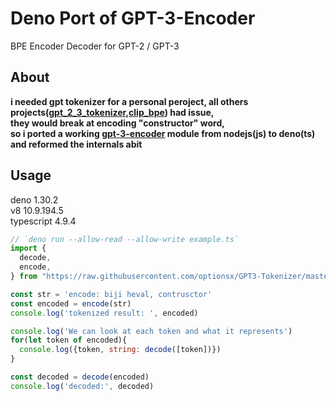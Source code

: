 # Deno Port of GPT-3-Encoder
BPE Encoder Decoder for GPT-2 / GPT-3
## About
**i needed gpt tokenizer for a personal peroject,
all others projects([gpt_2_3_tokenizer](https://deno.land/x/gpt_2_3_tokenizer),[clip_bpe](https://deno.land/x/clip_bpe)) had issue,<br>
they would break at encoding "constructor" word,<br>
so i ported a working [gpt-3-encoder](https://www.npmjs.com/package/gpt-3-encoder) module from nodejs(js) to deno(ts) and reformed the internals abit**
## Usage
deno 1.30.2</br>
v8 10.9.194.5</br>
typescript 4.9.4</br>
```js
// `deno run --allow-read --allow-write example.ts`
import {
  decode,
  encode,
} from "https://raw.githubusercontent.com/optionsx/GPT3-Tokenizer/master/src/mod.ts";

const str = 'encode: biji heval, contrusctor'
const encoded = encode(str)
console.log('tokenized result: ', encoded)

console.log('We can look at each token and what it represents')
for(let token of encoded){
  console.log({token, string: decode([token])})
}

const decoded = decode(encoded)
console.log('decoded:', decoded)

```
